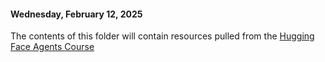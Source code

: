 #### Wednesday, February 12, 2025

The contents of this folder will contain resources pulled from the [Hugging Face Agents Course](https://huggingface.co/agents-course)